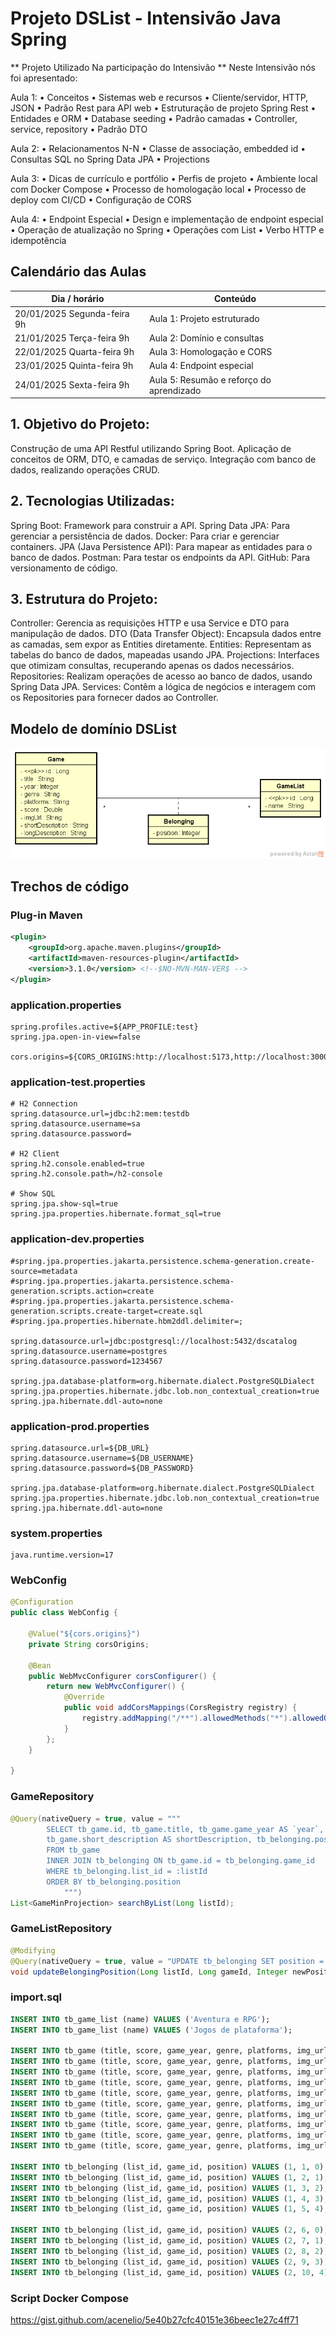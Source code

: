 # Projeto DSList - Intensivão Java Spring

** Projeto Utilizado Na participação do Intensivão **
Neste Intensivão nós foi apresentado:

Aula 1: • Conceitos
• Sistemas web e recursos
• Cliente/servidor, HTTP, JSON
• Padrão Rest para API web
• Estruturação de projeto Spring Rest • Entidades e ORM
• Database seeding
• Padrão camadas
• Controller, service, repository
• Padrão DTO

Aula 2: • Relacionamentos N-N
• Classe de associação, embedded id
• Consultas SQL no Spring Data JPA
• Projections

Aula 3: • Dicas de currículo e portfólio
• Perfis de projeto
• Ambiente local com Docker Compose
• Processo de homologação local • Processo de deploy com CI/CD
• Configuração de CORS

Aula 4: • Endpoint Especial
• Design e implementação de endpoint especial
• Operação de atualização no Spring
• Operações com List
• Verbo HTTP e idempotência

## Calendário das Aulas

| Dia / horário  | Conteúdo |
| ------------- | ------------- |
| 20/01/2025 Segunda-feira 9h | Aula 1: Projeto estruturado |
| 21/01/2025 Terça-feira 9h | Aula 2: Domínio e consultas |
| 22/01/2025 Quarta-feira 9h | Aula 3: Homologação e CORS |
| 23/01/2025 Quinta-feira 9h | Aula 4: Endpoint especial |
| 24/01/2025 Sexta-feira 9h | Aula 5: Resumão e reforço do aprendizado

## 1. Objetivo do Projeto:

Construção de uma API Restful utilizando Spring Boot.
Aplicação de conceitos de ORM, DTO, e camadas de serviço.
Integração com banco de dados, realizando operações CRUD.

## 2. Tecnologias Utilizadas:

Spring Boot: Framework para construir a API.
Spring Data JPA: Para gerenciar a persistência de dados.
Docker: Para criar e gerenciar containers.
JPA (Java Persistence API): Para mapear as entidades para o banco de dados.
Postman: Para testar os endpoints da API.
GitHub: Para versionamento de código.

## 3. Estrutura do Projeto:

Controller: Gerencia as requisições HTTP e usa Service e DTO para manipulação de dados.
DTO (Data Transfer Object): Encapsula dados entre as camadas, sem expor as Entities diretamente.
Entities: Representam as tabelas do banco de dados, mapeadas usando JPA.
Projections: Interfaces que otimizam consultas, recuperando apenas os dados necessários.
Repositories: Realizam operações de acesso ao banco de dados, usando Spring Data JPA.
Services: Contêm a lógica de negócios e interagem com os Repositories para fornecer dados ao Controller.

## Modelo de domínio DSList

![Modelo de domínio DSList](https://raw.githubusercontent.com/devsuperior/java-spring-dslist/main/resources/dslist-model.png)

## Trechos de código

### Plug-in Maven

```xml
<plugin>
	<groupId>org.apache.maven.plugins</groupId>
	<artifactId>maven-resources-plugin</artifactId>
	<version>3.1.0</version> <!--$NO-MVN-MAN-VER$ -->
</plugin>
```

### application.properties

```
spring.profiles.active=${APP_PROFILE:test}
spring.jpa.open-in-view=false

cors.origins=${CORS_ORIGINS:http://localhost:5173,http://localhost:3000}
```

### application-test.properties

```
# H2 Connection
spring.datasource.url=jdbc:h2:mem:testdb
spring.datasource.username=sa
spring.datasource.password=

# H2 Client
spring.h2.console.enabled=true
spring.h2.console.path=/h2-console

# Show SQL
spring.jpa.show-sql=true
spring.jpa.properties.hibernate.format_sql=true
```

### application-dev.properties

```
#spring.jpa.properties.jakarta.persistence.schema-generation.create-source=metadata
#spring.jpa.properties.jakarta.persistence.schema-generation.scripts.action=create
#spring.jpa.properties.jakarta.persistence.schema-generation.scripts.create-target=create.sql
#spring.jpa.properties.hibernate.hbm2ddl.delimiter=;

spring.datasource.url=jdbc:postgresql://localhost:5432/dscatalog
spring.datasource.username=postgres
spring.datasource.password=1234567

spring.jpa.database-platform=org.hibernate.dialect.PostgreSQLDialect
spring.jpa.properties.hibernate.jdbc.lob.non_contextual_creation=true
spring.jpa.hibernate.ddl-auto=none
```

### application-prod.properties
```
spring.datasource.url=${DB_URL}
spring.datasource.username=${DB_USERNAME}
spring.datasource.password=${DB_PASSWORD}

spring.jpa.database-platform=org.hibernate.dialect.PostgreSQLDialect
spring.jpa.properties.hibernate.jdbc.lob.non_contextual_creation=true
spring.jpa.hibernate.ddl-auto=none
```

### system.properties
```
java.runtime.version=17
```

### WebConfig

```java
@Configuration
public class WebConfig {

	@Value("${cors.origins}")
	private String corsOrigins;
	
	@Bean
	public WebMvcConfigurer corsConfigurer() {
		return new WebMvcConfigurer() {
			@Override
			public void addCorsMappings(CorsRegistry registry) {
				registry.addMapping("/**").allowedMethods("*").allowedOrigins(corsOrigins);
			}
		};
	}
	
}
```

### GameRepository

```java
@Query(nativeQuery = true, value = """
		SELECT tb_game.id, tb_game.title, tb_game.game_year AS `year`, tb_game.img_url AS imgUrl,
		tb_game.short_description AS shortDescription, tb_belonging.position
		FROM tb_game
		INNER JOIN tb_belonging ON tb_game.id = tb_belonging.game_id
		WHERE tb_belonging.list_id = :listId
		ORDER BY tb_belonging.position
			""")
List<GameMinProjection> searchByList(Long listId);
```

### GameListRepository

```java
@Modifying
@Query(nativeQuery = true, value = "UPDATE tb_belonging SET position = :newPosition WHERE list_id = :listId AND game_id = :gameId")
void updateBelongingPosition(Long listId, Long gameId, Integer newPosition);
```

### import.sql

```sql
INSERT INTO tb_game_list (name) VALUES ('Aventura e RPG');
INSERT INTO tb_game_list (name) VALUES ('Jogos de plataforma');

INSERT INTO tb_game (title, score, game_year, genre, platforms, img_url, short_description, long_description) VALUES ('Mass Effect Trilogy', 4.8, 2012, 'Role-playing (RPG), Shooter', 'XBox, Playstation, PC', 'https://raw.githubusercontent.com/devsuperior/java-spring-dslist/main/resources/1.png', 'Lorem ipsum dolor sit amet consectetur adipisicing elit. Odit esse officiis corrupti unde repellat non quibusdam! Id nihil itaque ipsum!', 'Lorem ipsum dolor sit amet consectetur adipisicing elit. Delectus dolorum illum placeat eligendi, quis maiores veniam. Incidunt dolorum, nisi deleniti dicta odit voluptatem nam provident temporibus reprehenderit blanditiis consectetur tenetur. Dignissimos blanditiis quod corporis iste, aliquid perspiciatis architecto quasi tempore ipsam voluptates ea ad distinctio, sapiente qui, amet quidem culpa.');
INSERT INTO tb_game (title, score, game_year, genre, platforms, img_url, short_description, long_description) VALUES ('Red Dead Redemption 2', 4.7, 2018, 'Role-playing (RPG), Adventure', 'XBox, Playstation, PC', 'https://raw.githubusercontent.com/devsuperior/java-spring-dslist/main/resources/2.png', 'Lorem ipsum dolor sit amet consectetur adipisicing elit. Odit esse officiis corrupti unde repellat non quibusdam! Id nihil itaque ipsum!', 'Lorem ipsum dolor sit amet consectetur adipisicing elit. Delectus dolorum illum placeat eligendi, quis maiores veniam. Incidunt dolorum, nisi deleniti dicta odit voluptatem nam provident temporibus reprehenderit blanditiis consectetur tenetur. Dignissimos blanditiis quod corporis iste, aliquid perspiciatis architecto quasi tempore ipsam voluptates ea ad distinctio, sapiente qui, amet quidem culpa.');
INSERT INTO tb_game (title, score, game_year, genre, platforms, img_url, short_description, long_description) VALUES ('The Witcher 3: Wild Hunt', 4.7, 2014, 'Role-playing (RPG), Adventure', 'XBox, Playstation, PC', 'https://raw.githubusercontent.com/devsuperior/java-spring-dslist/main/resources/3.png', 'Lorem ipsum dolor sit amet consectetur adipisicing elit. Odit esse officiis corrupti unde repellat non quibusdam! Id nihil itaque ipsum!', 'Lorem ipsum dolor sit amet consectetur adipisicing elit. Delectus dolorum illum placeat eligendi, quis maiores veniam. Incidunt dolorum, nisi deleniti dicta odit voluptatem nam provident temporibus reprehenderit blanditiis consectetur tenetur. Dignissimos blanditiis quod corporis iste, aliquid perspiciatis architecto quasi tempore ipsam voluptates ea ad distinctio, sapiente qui, amet quidem culpa.');
INSERT INTO tb_game (title, score, game_year, genre, platforms, img_url, short_description, long_description) VALUES ('Sekiro: Shadows Die Twice', 3.8, 2019, 'Role-playing (RPG), Adventure', 'XBox, Playstation, PC', 'https://raw.githubusercontent.com/devsuperior/java-spring-dslist/main/resources/4.png', 'Lorem ipsum dolor sit amet consectetur adipisicing elit. Odit esse officiis corrupti unde repellat non quibusdam! Id nihil itaque ipsum!', 'Lorem ipsum dolor sit amet consectetur adipisicing elit. Delectus dolorum illum placeat eligendi, quis maiores veniam. Incidunt dolorum, nisi deleniti dicta odit voluptatem nam provident temporibus reprehenderit blanditiis consectetur tenetur. Dignissimos blanditiis quod corporis iste, aliquid perspiciatis architecto quasi tempore ipsam voluptates ea ad distinctio, sapiente qui, amet quidem culpa.');
INSERT INTO tb_game (title, score, game_year, genre, platforms, img_url, short_description, long_description) VALUES ('Ghost of Tsushima', 4.6, 2012, 'Role-playing (RPG), Adventure', 'XBox, Playstation, PC', 'https://raw.githubusercontent.com/devsuperior/java-spring-dslist/main/resources/5.png', 'Lorem ipsum dolor sit amet consectetur adipisicing elit. Odit esse officiis corrupti unde repellat non quibusdam! Id nihil itaque ipsum!', 'Lorem ipsum dolor sit amet consectetur adipisicing elit. Delectus dolorum illum placeat eligendi, quis maiores veniam. Incidunt dolorum, nisi deleniti dicta odit voluptatem nam provident temporibus reprehenderit blanditiis consectetur tenetur. Dignissimos blanditiis quod corporis iste, aliquid perspiciatis architecto quasi tempore ipsam voluptates ea ad distinctio, sapiente qui, amet quidem culpa.');
INSERT INTO tb_game (title, score, game_year, genre, platforms, img_url, short_description, long_description) VALUES ('Super Mario World', 4.7, 1990, 'Platform', 'Super Ness, PC', 'https://raw.githubusercontent.com/devsuperior/java-spring-dslist/main/resources/6.png', 'Lorem ipsum dolor sit amet consectetur adipisicing elit. Odit esse officiis corrupti unde repellat non quibusdam! Id nihil itaque ipsum!', 'Lorem ipsum dolor sit amet consectetur adipisicing elit. Delectus dolorum illum placeat eligendi, quis maiores veniam. Incidunt dolorum, nisi deleniti dicta odit voluptatem nam provident temporibus reprehenderit blanditiis consectetur tenetur. Dignissimos blanditiis quod corporis iste, aliquid perspiciatis architecto quasi tempore ipsam voluptates ea ad distinctio, sapiente qui, amet quidem culpa.');
INSERT INTO tb_game (title, score, game_year, genre, platforms, img_url, short_description, long_description) VALUES ('Hollow Knight', 4.6, 2017, 'Platform', 'XBox, Playstation, PC', 'https://raw.githubusercontent.com/devsuperior/java-spring-dslist/main/resources/7.png', 'Lorem ipsum dolor sit amet consectetur adipisicing elit. Odit esse officiis corrupti unde repellat non quibusdam! Id nihil itaque ipsum!', 'Lorem ipsum dolor sit amet consectetur adipisicing elit. Delectus dolorum illum placeat eligendi, quis maiores veniam. Incidunt dolorum, nisi deleniti dicta odit voluptatem nam provident temporibus reprehenderit blanditiis consectetur tenetur. Dignissimos blanditiis quod corporis iste, aliquid perspiciatis architecto quasi tempore ipsam voluptates ea ad distinctio, sapiente qui, amet quidem culpa.');
INSERT INTO tb_game (title, score, game_year, genre, platforms, img_url, short_description, long_description) VALUES ('Ori and the Blind Forest', 4, 2015, 'Platform', 'XBox, Playstation, PC', 'https://raw.githubusercontent.com/devsuperior/java-spring-dslist/main/resources/8.png', 'Lorem ipsum dolor sit amet consectetur adipisicing elit. Odit esse officiis corrupti unde repellat non quibusdam! Id nihil itaque ipsum!', 'Lorem ipsum dolor sit amet consectetur adipisicing elit. Delectus dolorum illum placeat eligendi, quis maiores veniam. Incidunt dolorum, nisi deleniti dicta odit voluptatem nam provident temporibus reprehenderit blanditiis consectetur tenetur. Dignissimos blanditiis quod corporis iste, aliquid perspiciatis architecto quasi tempore ipsam voluptates ea ad distinctio, sapiente qui, amet quidem culpa.');
INSERT INTO tb_game (title, score, game_year, genre, platforms, img_url, short_description, long_description) VALUES ('Cuphead', 4.6, 2017, 'Platform', 'XBox, Playstation, PC', 'https://raw.githubusercontent.com/devsuperior/java-spring-dslist/main/resources/9.png', 'Lorem ipsum dolor sit amet consectetur adipisicing elit. Odit esse officiis corrupti unde repellat non quibusdam! Id nihil itaque ipsum!', 'Lorem ipsum dolor sit amet consectetur adipisicing elit. Delectus dolorum illum placeat eligendi, quis maiores veniam. Incidunt dolorum, nisi deleniti dicta odit voluptatem nam provident temporibus reprehenderit blanditiis consectetur tenetur. Dignissimos blanditiis quod corporis iste, aliquid perspiciatis architecto quasi tempore ipsam voluptates ea ad distinctio, sapiente qui, amet quidem culpa.');
INSERT INTO tb_game (title, score, game_year, genre, platforms, img_url, short_description, long_description) VALUES ('Sonic CD', 4, 1993, 'Platform', 'Sega CD, PC', 'https://raw.githubusercontent.com/devsuperior/java-spring-dslist/main/resources/10.png', 'Lorem ipsum dolor sit amet consectetur adipisicing elit. Odit esse officiis corrupti unde repellat non quibusdam! Id nihil itaque ipsum!', 'Lorem ipsum dolor sit amet consectetur adipisicing elit. Delectus dolorum illum placeat eligendi, quis maiores veniam. Incidunt dolorum, nisi deleniti dicta odit voluptatem nam provident temporibus reprehenderit blanditiis consectetur tenetur. Dignissimos blanditiis quod corporis iste, aliquid perspiciatis architecto quasi tempore ipsam voluptates ea ad distinctio, sapiente qui, amet quidem culpa.');

INSERT INTO tb_belonging (list_id, game_id, position) VALUES (1, 1, 0);
INSERT INTO tb_belonging (list_id, game_id, position) VALUES (1, 2, 1);
INSERT INTO tb_belonging (list_id, game_id, position) VALUES (1, 3, 2);
INSERT INTO tb_belonging (list_id, game_id, position) VALUES (1, 4, 3);
INSERT INTO tb_belonging (list_id, game_id, position) VALUES (1, 5, 4);

INSERT INTO tb_belonging (list_id, game_id, position) VALUES (2, 6, 0);
INSERT INTO tb_belonging (list_id, game_id, position) VALUES (2, 7, 1);
INSERT INTO tb_belonging (list_id, game_id, position) VALUES (2, 8, 2);
INSERT INTO tb_belonging (list_id, game_id, position) VALUES (2, 9, 3);
INSERT INTO tb_belonging (list_id, game_id, position) VALUES (2, 10, 4);
```

### Script Docker Compose

https://gist.github.com/acenelio/5e40b27cfc40151e36beec1e27c4ff71

